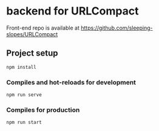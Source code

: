 # backend for URLCompact

Front-end repo is available at https://github.com/sleeping-slopes/URLCompact

## Project setup
```
npm install
```

### Compiles and hot-reloads for development
```
npm run serve
```

### Compiles for production
```
npm run start
```
